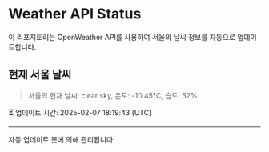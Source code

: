 
# Weather API Status

이 리포지토리는 OpenWeather API를 사용하여 서울의 날씨 정보를 자동으로 업데이트합니다.

## 현재 서울 날씨
> 서울의 현재 날씨: clear sky, 온도: -10.45°C, 습도: 52%

⏳ 업데이트 시간: 2025-02-07 18:19:43 (UTC)

---
자동 업데이트 봇에 의해 관리됩니다.
